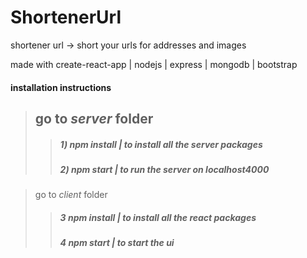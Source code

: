 

# ShortenerUrl 
shortener url -> short your urls for addresses and images

made with create-react-app | nodejs | express | mongodb | bootstrap

#### installation instructions
> ## go to *server* folder 
>> ##### 1) npm install | to install all the server packages
>> ##### 2) npm start | to run the server on localhost4000

>  go to *client* folder
>> ##### 3 npm install | to install all the react packages
>> ##### 4 npm start | to start the ui









